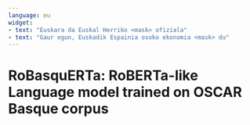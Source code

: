 ```yaml
---
language: eu
widget:
- text: "Euskara da Euskal Herriko <mask> ofiziala"
- text: "Gaur egun, Euskadik Espainia osoko ekonomia <mask> du"
---
```


# RoBasquERTa: RoBERTa-like Language model trained on OSCAR Basque corpus
